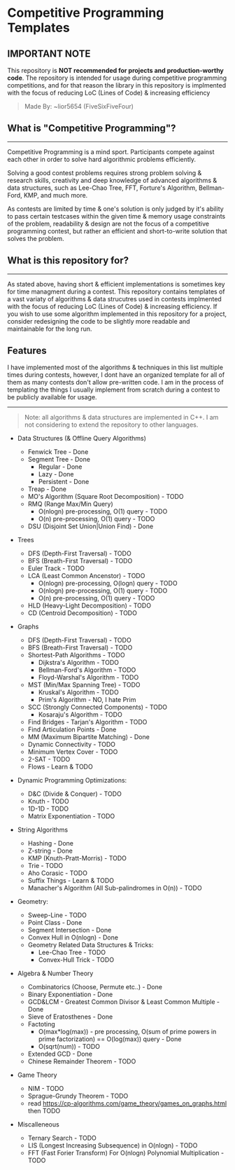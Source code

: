 # Competitive Programming Templates

## IMPORTANT NOTE
This repository is **NOT recommended for projects and production-worthy code**. The repository is intended for usage during competitive programming competitions, and for that reason the library in this repository is implmented with the focus of reducing LoC (Lines of Code) & increasing efficiency

> Made By: ~lior5654 (FiveSixFiveFour)

## What is "Competitive Programming"?

---
Competitive Programming is a mind sport. Participants compete against each other in order to solve hard algorithmic problems efficiently.

Solving a good contest problems requires strong problem solving & research skills, creativity and deep knowledge of advanced algorithms & data structures, such as Lee-Chao Tree, FFT, Forture's Algorithm, Bellman-Ford, KMP, and much more.

As contests are limited by time & one's solution is only judged by it's ability to pass certain testcases within the given time & memory usage constraints of the problem, readability & design are not the focus of a competitive programming contest, but rather an efficient and short-to-write solution that solves the problem.

## What is this repository for?

---
As stated above, having short & efficient implementations is sometimes key for time managment during a contest. This repository contains templates of a vast variaty of algorithms & data strucutres used in contests implmented with the focus of reducing LoC (Lines of Code) & increasing efficiency. If you wish to use some algorithm implemented in this repository for a project, consider redesigning the code to be slightly more readable and maintainable for the long run.

## Features

I have implemented most of the algorithms & techniques in this list multiple times during contests, however, I dont have an organized template for all of them as many contests don't allow pre-written code. I am in the process of templating the things I usually implement from scratch during a contest to be publicly available for usage.

---
> Note: all algorithms & data structures are implemented in C++. I am not considering to extend the repository to other languages.

* Data Structures (& Offline Query Algorithms)
  * Fenwick Tree - Done
  * Segment Tree - Done
    * Regular - Done
    * Lazy - Done
    * Persistent - Done
  * Treap - Done
  * MO's Algorithm (Square Root Decomposition) - TODO
  * RMQ (Range Max/Min Query)
    * O(nlogn) pre-processing, O(1) query - TODO
    * O(n) pre-processing, O(1) query - TODO
  * DSU (Disjoint Set Union|Union Find) - Done

* Trees
  * DFS (Depth-First Traversal) - TODO
  * BFS (Breath-First Traversal) - TODO
  * Euler Track - TODO
  * LCA (Least Common Ancenstor) - TODO
    * O(nlogn) pre-processing, O(logn) query - TODO
    * O(nlogn) pre-processing, O(1) query - TODO
    * O(n) pre-processing, O(1) query - TODO
  * HLD (Heavy-Light Decomposition) - TODO
  * CD (Centroid Decomposition) - TODO

* Graphs
  * DFS (Depth-First Traversal) - TODO
  * BFS (Breath-First Traversal) - TODO
  * Shortest-Path Algorithms - TODO
    * Dijkstra's Algorithm - TODO
    * Bellman-Ford's Algorithm - TODO
    * Floyd-Warshal's Algorithm - TODO
  * MST (Min/Max Spanning Tree) - TODO
    * Kruskal's Algorithm - TODO
    * Prim's Algorithm - NO, I hate Prim
  * SCC (Strongly Connected Components) - TODO
    * Kosaraju's Algorithm - TODO
  * Find Bridges - Tarjan's Algorithm - TODO
  * Find Articulation Points - Done
  * MM (Maximum Bipartite Matching) - Done
  * Dynamic Connectivity - TODO
  * Minimum Vertex Cover - TODO
  * 2-SAT - TODO
  * Flows - Learn & TODO

* Dynamic Programming Optimizations:
  * D&C (Divide & Conquer) - TODO
  * Knuth - TODO
  * 1D-1D - TODO
  * Matrix Exponentiation - TODO

* String Algorithms
  * Hashing - Done
  * Z-string - Done
  * KMP (Knuth-Pratt-Morris) - TODO
  * Trie - TODO
  * Aho Corasic - TODO
  * Suffix Things - Learn & TODO
  * Manacher's Algorithm (All Sub-palindromes in O(n)) - TODO

* Geometry:
  * Sweep-Line - TODO
  * Point Class - Done
  * Segment Intersection - Done
  * Convex Hull in O(nlogn) - Done
  * Geometry Related Data Structures & Tricks:
    * Lee-Chao Tree - TODO
    * Convex-Hull Trick - TODO

* Algebra & Number Theory
  * Combinatorics (Choose, Permute etc..) - Done
  * Binary Exponentiation - Done
  * GCD&LCM - Greatest Common Divisor & Least Common Multiple - Done
  * Sieve of Eratosthenes - Done
  * Factoting
    * O(max*log(max)) - pre processing, O(sum of prime powers in prime factorization) == O(log(max)) query - Done
    * O(sqrt(num)) -  TODO
  * Extended GCD - Done
  * Chinese Remainder Theorem - TODO

* Game Theory
  * NIM - TODO
  * Sprague-Grundy Theorem - TODO
  * read https://cp-algorithms.com/game_theory/games_on_graphs.html then TODO

* Miscalleneous
  * Ternary Search - TODO
  * LIS (Longest Increasing Subsequence) in O(nlogn) - TODO
  * FFT (Fast Forier Transform) For O(nlogn) Polynomial Multiplication - TODO
